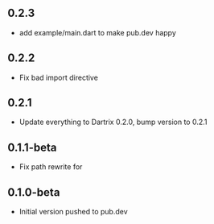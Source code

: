 ## 0.2.3

- add example/main.dart to make pub.dev happy

## 0.2.2

- Fix bad import directive

## 0.2.1

- Update everything to Dartrix 0.2.0, bump version to 0.2.1

## 0.1.1-beta

- Fix path rewrite for 

## 0.1.0-beta

- Initial version pushed to pub.dev
